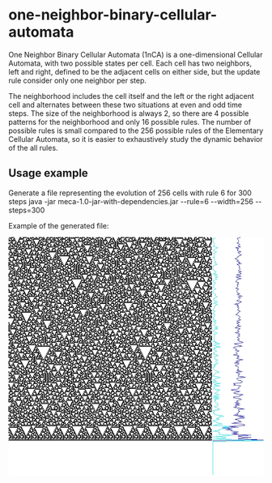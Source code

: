 one-neighbor-binary-cellular-automata
=====================================

One Neighbor Binary Cellular Automata (1nCA) is a one-dimensional Cellular Automata,
with two possible states per cell. Each cell has two neighbors, left and right, defined to be the adjacent cells on either side,
but the update rule consider only one neighbor per step.

The neighborhood includes the cell itself and the left or the right adjacent cell and alternates
between these two situations at even and odd time steps. The size of the neighborhood is always 2,
so there are 4 possible patterns for the neighborhood and only 16 possible rules.
The number of possible rules is small compared to the 256 possible rules of the Elementary Cellular Automata,
so it is easier to exhaustively study the dynamic behavior of the all rules.

Usage example
-------------

Generate a file representing the evolution of 256 cells with rule 6 for 300 steps 
java -jar meca-1.0-jar-with-dependencies.jar --rule=6 --width=256 --steps=300

Example of the generated file:

![](/output_example/rule6.jpeg "Output Example")



